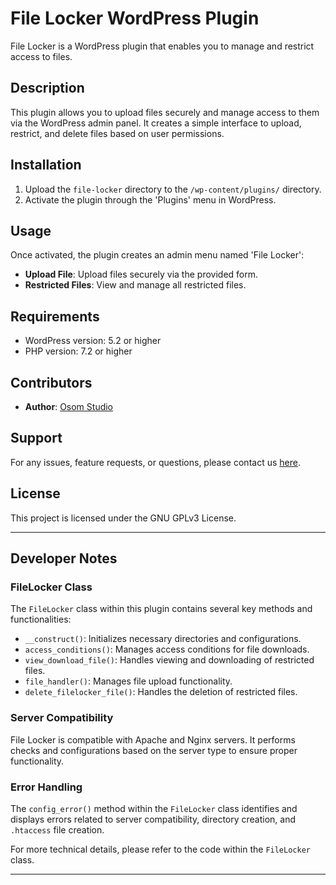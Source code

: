 # File Locker WordPress Plugin

File Locker is a WordPress plugin that enables you to manage and restrict access to files.

## Description

This plugin allows you to upload files securely and manage access to them via the WordPress admin panel. It creates a simple interface to upload, restrict, and delete files based on user permissions.

## Installation

1. Upload the `file-locker` directory to the `/wp-content/plugins/` directory.
2. Activate the plugin through the 'Plugins' menu in WordPress.

## Usage

Once activated, the plugin creates an admin menu named 'File Locker':
- **Upload File**: Upload files securely via the provided form.
- **Restricted Files**: View and manage all restricted files.

## Requirements

- WordPress version: 5.2 or higher
- PHP version: 7.2 or higher

## Contributors

- **Author**: [Osom Studio](https://www.osomstudio.com/)

## Support

For any issues, feature requests, or questions, please contact us [here](https://www.osomstudio.com/contact/).

## License

This project is licensed under the GNU GPLv3 License.

---

## Developer Notes

### FileLocker Class

The `FileLocker` class within this plugin contains several key methods and functionalities:

- `__construct()`: Initializes necessary directories and configurations.
- `access_conditions()`: Manages access conditions for file downloads.
- `view_download_file()`: Handles viewing and downloading of restricted files.
- `file_handler()`: Manages file upload functionality.
- `delete_filelocker_file()`: Handles the deletion of restricted files.

### Server Compatibility

File Locker is compatible with Apache and Nginx servers. It performs checks and configurations based on the server type to ensure proper functionality.

### Error Handling

The `config_error()` method within the `FileLocker` class identifies and displays errors related to server compatibility, directory creation, and `.htaccess` file creation.

For more technical details, please refer to the code within the `FileLocker` class.

---
